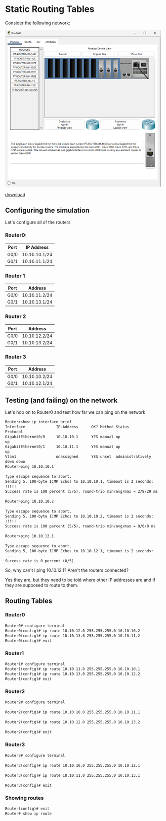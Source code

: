 # Static Routing Tables 

Consider the following network:

![alt text](imgs/image.png)

[download](assets/tldr.static.routing.table.initial.pkt)

## Configuring the simulation

Let's configure all of the routers

### Router0: 

Port | IP Address
-- | --
G0/0 | 10.10.10.1/24
G0/1 | 10.10.11.1/24


### Router 1

Port | Address
-- | --
G0/0 | 10.10.11.2/24
G0/1 | 10.10.13.1/24


### Router 2

Port | Address
-- | --
G0/0 | 10.10.12.2/24
G0/1 | 10.10.13.2/24


### Router 3

Port | Address
-- | --
G0/0 | 10.10.10.2/24
G0/1 | 10.10.12.1/24


## Testing (and failing) on the network

Let's hop on to Router0 and test how far we can ping on the network

```
Router>show ip interface brief
Interface              IP-Address      OK? Method Status                Protocol 
GigabitEthernet0/0     10.10.10.1      YES manual up                    up 
GigabitEthernet0/1     10.10.11.1      YES manual up                    up 
Vlan1                  unassigned      YES unset  administratively down down
Router>ping 10.10.10.1

Type escape sequence to abort.
Sending 5, 100-byte ICMP Echos to 10.10.10.1, timeout is 2 seconds:
!!!!!
Success rate is 100 percent (5/5), round-trip min/avg/max = 2/8/29 ms

Router>ping 10.10.10.2

Type escape sequence to abort.
Sending 5, 100-byte ICMP Echos to 10.10.10.2, timeout is 2 seconds:
!!!!!
Success rate is 100 percent (5/5), round-trip min/avg/max = 0/0/0 ms

Router>ping 10.10.12.1

Type escape sequence to abort.
Sending 5, 100-byte ICMP Echos to 10.10.12.1, timeout is 2 seconds:
.....
Success rate is 0 percent (0/5)
```

So, why can't I ping 10.10.12.1? Aren't the routers connected? 

Yes they are, but they need to be told where other IP addresses are and if they are supposed to route to them. 



## Routing Tables 

### Router0

```
Router0# configure terminal
Router0(config)# ip route 10.10.12.0 255.255.255.0 10.10.10.2
Router0(config)# ip route 10.10.13.0 255.255.255.0 10.10.11.2
Router0(config)# exit
```

### Router1

```
Router1# configure terminal
Router1(config)# ip route 10.10.11.0 255.255.255.0 10.10.10.1
Router1(config)# ip route 10.10.13.0 255.255.255.0 10.10.12.2
Router1(config)# exit
```

### Router2

```
Router2# configure terminal

Router2(config)# ip route 10.10.10.0 255.255.255.0 10.10.11.1

Router2(config)# ip route 10.10.12.0 255.255.255.0 10.10.13.2

Router2(config)# exit
```

### Router3

```
Router3# configure terminal

Router3(config)# ip route 10.10.10.0 255.255.255.0 10.10.12.1

Router3(config)# ip route 10.10.11.0 255.255.255.0 10.10.13.1

Router3(config)# exit
```

### Showing routes 

```
Router(config)# exit
Router# show ip route
```

